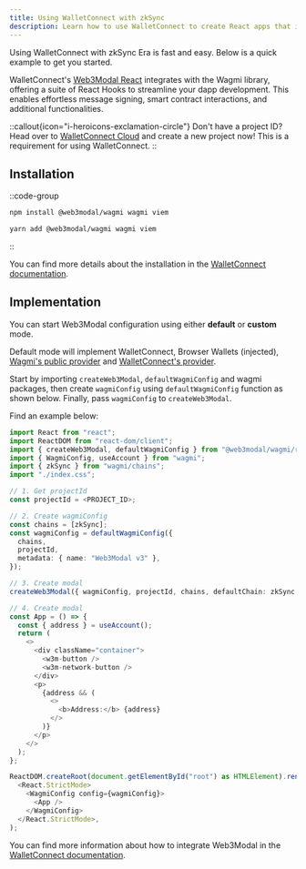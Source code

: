 ```yaml
---
title: Using WalletConnect with zkSync
description: Learn how to use WalletConnect to create React apps that interact with contracts on zkSync.
---
```


Using WalletConnect with zkSync Era is fast and easy. Below is a quick example to get you started.

WalletConnect's [Web3Modal React](https://docs.walletconnect.com/web3modal/react/about#introduction)
integrates with the Wagmi library, offering a suite of React Hooks to streamline your dapp development.
This enables effortless message signing, smart contract interactions, and additional functionalities.

::callout{icon="i-heroicons-exclamation-circle"}
Don't have a project ID?
Head over to [WalletConnect Cloud](https://cloud.walletconnect.com/sign-in) and create a new project now!
This is a requirement for using WalletConnect.
::

## Installation

::code-group

```bash [npm]
npm install @web3modal/wagmi wagmi viem
```

```bash [yarn]
yarn add @web3modal/wagmi wagmi viem
```

::

You can find more details about the installation in the [WalletConnect documentation](https://docs.walletconnect.com/web3modal/react/about#installation).

## Implementation

You can start Web3Modal configuration using either **default** or **custom** mode.

Default mode will implement WalletConnect, Browser Wallets (injected),
[Wagmi's public provider](https://wagmi.sh/react/providers/public) and [WalletConnect's provider](https://docs.walletconnect.com/cloud/blockchain-api).

Start by importing `createWeb3Modal`, `defaultWagmiConfig` and wagmi packages,
then create `wagmiConfig` using `defaultWagmiConfig` function as shown below.
Finally, pass `wagmiConfig` to `createWeb3Modal`.

Find an example below:

```ts
import React from "react";
import ReactDOM from "react-dom/client";
import { createWeb3Modal, defaultWagmiConfig } from "@web3modal/wagmi/react";
import { WagmiConfig, useAccount } from "wagmi";
import { zkSync } from "wagmi/chains";
import "./index.css";

// 1. Get projectId
const projectId = <PROJECT_ID>;

// 2. Create wagmiConfig
const chains = [zkSync];
const wagmiConfig = defaultWagmiConfig({
  chains,
  projectId,
  metadata: { name: "Web3Modal v3" },
});

// 3. Create modal
createWeb3Modal({ wagmiConfig, projectId, chains, defaultChain: zkSync });

// 4. Create modal
const App = () => {
  const { address } = useAccount();
  return (
    <>
      <div className="container">
        <w3m-button />
        <w3m-network-button />
      </div>
      <p>
        {address && (
          <>
            <b>Address:</b> {address}
          </>
        )}
      </p>
    </>
  );
};

ReactDOM.createRoot(document.getElementById("root") as HTMLElement).render(
  <React.StrictMode>
    <WagmiConfig config={wagmiConfig}>
      <App />
    </WagmiConfig>
  </React.StrictMode>,
);
```

You can find more information about how to integrate Web3Modal in the [WalletConnect documentation](https://docs.walletconnect.com/web3modal/react/about#implementation).
